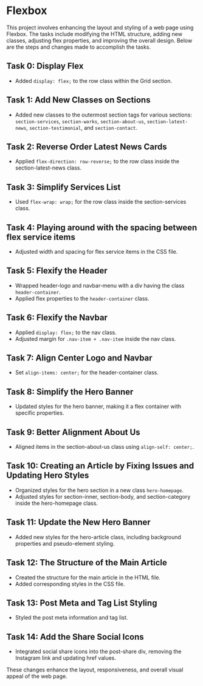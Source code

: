 # Flexbox

This project involves enhancing the layout and styling of a web page using Flexbox. The tasks include modifying the HTML structure, adding new classes, adjusting flex properties, and improving the overall design. Below are the steps and changes made to accomplish the tasks.

## Task 0: Display Flex

- Added `display: flex;` to the row class within the Grid section.

## Task 1: Add New Classes on Sections

- Added new classes to the outermost section tags for various sections: `section-services`, `section-works`, `section-about-us`, `section-latest-news`, `section-testimonial`, and `section-contact`.

## Task 2: Reverse Order Latest News Cards

- Applied `flex-direction: row-reverse;` to the row class inside the section-latest-news class.

## Task 3: Simplify Services List

- Used `flex-wrap: wrap;` for the row class inside the section-services class.

## Task 4: Playing around with the spacing between flex service items

- Adjusted width and spacing for flex service items in the CSS file.

## Task 5: Flexify the Header

- Wrapped header-logo and navbar-menu with a div having the class `header-container`.
- Applied flex properties to the `header-container` class.

## Task 6: Flexify the Navbar

- Applied `display: flex;` to the nav class.
- Adjusted margin for `.nav-item + .nav-item` inside the nav class.

## Task 7: Align Center Logo and Navbar

- Set `align-items: center;` for the header-container class.

## Task 8: Simplify the Hero Banner

- Updated styles for the hero banner, making it a flex container with specific properties.

## Task 9: Better Alignment About Us

- Aligned items in the section-about-us class using `align-self: center;`.

## Task 10: Creating an Article by Fixing Issues and Updating Hero Styles

- Organized styles for the hero section in a new class `hero-homepage`.
- Adjusted styles for section-inner, section-body, and section-category inside the hero-homepage class.

## Task 11: Update the New Hero Banner

- Added new styles for the hero-article class, including background properties and pseudo-element styling.

## Task 12: The Structure of the Main Article

- Created the structure for the main article in the HTML file.
- Added corresponding styles in the CSS file.

## Task 13: Post Meta and Tag List Styling

- Styled the post meta information and tag list.

## Task 14: Add the Share Social Icons

- Integrated social share icons into the post-share div, removing the Instagram link and updating href values.

These changes enhance the layout, responsiveness, and overall visual appeal of the web page.